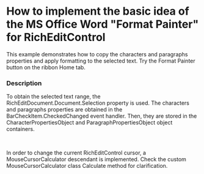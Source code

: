 # How to implement the basic idea of the MS Office Word "Format Painter" for RichEditControl


<p>This example demonstrates how to copy the characters and paragraphs properties and apply formatting to the selected text. Try the Format Painter button on the ribbon Home tab. </p>


<h3>Description</h3>

<p>To obtain the selected text range, the RichEditDocument.Document.Selection property is used. The characters and paragraphs properties are obtained in the BarCheckItem.CheckedChanged event handler. Then, they are stored in the CharacterPropertiesObject and ParagraphPropertiesObject object containers.</p>
<br>
<p>In order to change the current RichEditControl cursor, a MouseCursorCalculator descendant is implemented. Check the custom MouseCursorCalculator class Calculate method for clarification.</p>

<br/>


